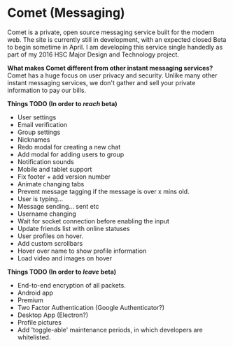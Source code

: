 # Comet (Messaging)
Comet is a private, open source messaging service built for the modern web. The site is currently still in development, with an expected closed Beta to begin sometime in April. I am developing this service single handedly as part of my 2016 HSC Major Design and Technology project.

**What makes Comet different from other instant messaging services?**  
Comet has a huge focus on user privacy and security. Unlike many other instant messaging services, we don't gather and sell your private information to pay our bills.

**Things TODO (In order to *reach* beta)**  
 - User settings
 - Email verification
 - Group settings
 - Nicknames
 - Redo modal for creating a new chat
 - Add modal for adding users to group
 - Notification sounds
 - Mobile and tablet support
 - Fix footer + add version number
 - Animate changing tabs
 - Prevent message tagging if the message is over x mins old.
 - User is typing...
 - Message sending... sent etc
 - Username changing
 - Wait for socket connection before enabling the input
 - Update friends list with online statuses
 - User profiles on hover.
 - Add custom scrollbars
 - Hover over name to show profile information
 - Load video and images on hover

**Things TODO (In order to *leave* beta)**
 - End-to-end encryption of all packets.
 - Android app
 - Premium
 - Two Factor Authentication (Google Authenticator?)
 - Desktop App (Electron?)
 - Profile pictures
 - Add 'toggle-able' maintenance periods, in which developers are whitelisted.
